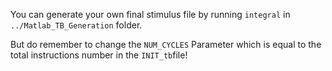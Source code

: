 You can generate your own final stimulus file by running `integral` in `../Matlab_TB_Generation` folder. 

But do remember to change the `NUM_CYCLES` Parameter which is equal to the total instructions number in the `INIT_tb`file!